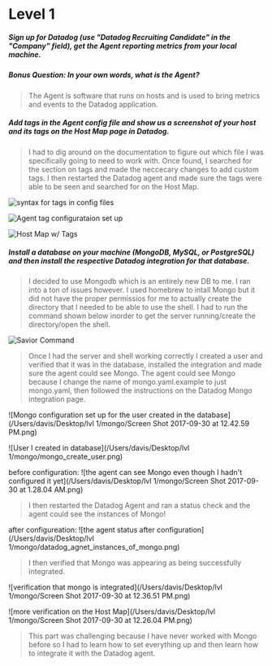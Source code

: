 # Level 1

##### Sign up for Datadog (use "Datadog Recruiting Candidate" in the "Company" field), get the Agent reporting metrics from your local machine.

##### Bonus Question: In your own words, what is the Agent?
>The Agent is software that runs on hosts and is used to bring metrics and events to the Datadog application.

##### Add tags in the Agent config file and show us a screenshot of your host and its tags on the Host Map page in Datadog.
>I had to dig around on the documentation to figure out which file I was specifically going to need to work with.  Once found, I searched for the section on tags and made the neccecary changes to add custom tags.  I then restarted the Datadog agent and made sure the tags were able to be seen and searched for on the Host Map.

![syntax for tags in config files](/Users/davis/Desktop/config_tag_snytax.png "syntax for tags in config files")

![Agent tag configurataion set up](/Users/davis/Desktop/Agent_tag_config.png "Agent tag configuration")

![Host Map w/ Tags](/Users/davis/Desktop/Host_map_with_tags.png "Host Map w/ Tags")

##### Install a database on your machine (MongoDB, MySQL, or PostgreSQL) and then install the respective Datadog integration for that database.
>I decided to use Mongodb which is an entirely new DB to me. I ran into a ton of issues however.  I used homebrew to intall Mongo but it did not have the proper permissios for me to actually create the directory that I needed to be able to use the shell.  I had to run the command shown below inorder to get the server running/create the directory/open the shell.

![Savior Command](/Users/davis/Desktop/mongo_savior_command.png)

>Once I had the server and shell working correctly I created a user and verified that it was in the database, installed the integration and made sure the agent could see Mongo.  The agent could see Mongo because I change the name of mongo.yaml.example to just mongo.yaml, then followed the instructions on the Datadog Mongo integration page.

![Mongo configuration set up for the user created in the database](/Users/davis/Desktop/lvl 1/mongo/Screen Shot 2017-09-30 at 12.42.59 PM.png)

![User I created in database](/Users/davis/Desktop/lvl 1/mongo/mongo_create_user.png)

before configuration:
![the agent can see Mongo even though I hadn't configured it yet](/Users/davis/Desktop/lvl 1/mongo/Screen Shot 2017-09-30 at 1.28.04 AM.png)


>I then restarted the Datadog Agent and ran a status check and the agent could see the instances of Mongo!

after configureation:
![the agent status after configuration](/Users/davis/Desktop/lvl 1/mongo/datadog_agnet_instances_of_mongo.png)

>I then verified that Mongo was appearing as being successfully integrated.

![verification that mongo is integrated](/Users/davis/Desktop/lvl 1/mongo/Screen Shot 2017-09-30 at 12.36.51 PM.png)

![more verification on the Host Map](/Users/davis/Desktop/lvl 1/mongo/Screen Shot 2017-09-30 at 12.26.04 PM.png)

>This part was challenging because I have never worked with Mongo before so I had to learn how to set everything up and then learn how to integrate it with the Datadog agent.








